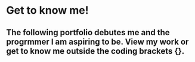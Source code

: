 # Get to know me!
## The following portfolio debutes me and the progrmmer I am aspiring to be. View my work or get to know me outside the coding brackets {}.
